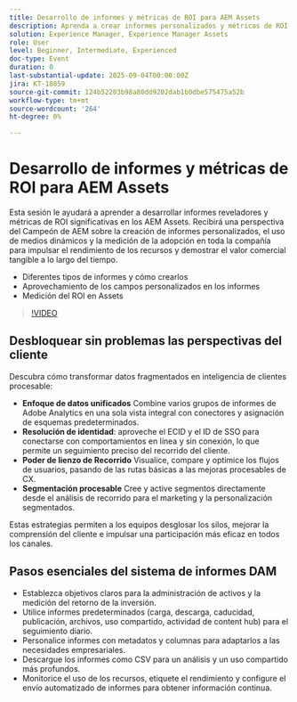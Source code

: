 ```yaml
---
title: Desarrollo de informes y métricas de ROI para AEM Assets
description: Aprenda a crear informes personalizados y métricas de ROI en los AEM Assets. Descubra las prácticas recomendadas para rastrear el rendimiento del recurso y el impacto empresarial.
solution: Experience Manager, Experience Manager Assets
role: User
level: Beginner, Intermediate, Experienced
doc-type: Event
duration: 0
last-substantial-update: 2025-09-04T00:00:00Z
jira: KT-18859
source-git-commit: 124b52203b98a80dd9202dab1b0dbe575475a52b
workflow-type: tm+mt
source-wordcount: '264'
ht-degree: 0%

---
```



# Desarrollo de informes y métricas de ROI para AEM Assets

Esta sesión le ayudará a aprender a desarrollar informes reveladores y métricas de ROI significativas en los AEM Assets.
Recibirá una perspectiva del Campeón de AEM sobre la creación de informes personalizados, el uso de medios dinámicos y la medición de la adopción en toda la compañía para impulsar el rendimiento de los recursos y demostrar el valor comercial tangible a lo largo del tiempo.

* Diferentes tipos de informes y cómo crearlos
* Aprovechamiento de los campos personalizados en los informes
* Medición del ROI en Assets

>[!VIDEO](https://video.tv.adobe.com/v/3471384/?learn=on&enablevpops)

## Desbloquear sin problemas las perspectivas del cliente

Descubra cómo transformar datos fragmentados en inteligencia de clientes procesable:

* **Enfoque de datos unificados** Combine varios grupos de informes de Adobe Analytics en una sola vista integral con conectores y asignación de esquemas predeterminados.
* **Resolución de identidad**: aproveche el ECID y el ID de SSO para conectarse con comportamientos en línea y sin conexión, lo que permite un seguimiento preciso del recorrido del cliente.
* **Poder de lienzo de Recorrido** Visualice, compare y optimice los flujos de usuarios, pasando de las rutas básicas a las mejoras procesables de CX.
* **Segmentación procesable** Cree y active segmentos directamente desde el análisis de recorrido para el marketing y la personalización segmentados.

Estas estrategias permiten a los equipos desglosar los silos, mejorar la comprensión del cliente e impulsar una participación más eficaz en todos los canales.

## Pasos esenciales del sistema de informes DAM

* Establezca objetivos claros para la administración de activos y la medición del retorno de la inversión.
* Utilice informes predeterminados (carga, descarga, caducidad, publicación, archivos, uso compartido, actividad de content hub) para el seguimiento diario.
* Personalice informes con metadatos y columnas para adaptarlos a las necesidades empresariales.
* Descargue los informes como CSV para un análisis y un uso compartido más profundos.
* Monitorice el uso de los recursos, etiquete el rendimiento y configure el envío automatizado de informes para obtener información continua.